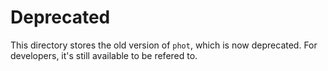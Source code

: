 # Deprecated

This directory stores the old version of `phot`, which is now deprecated. For developers, it's still available to be refered to.